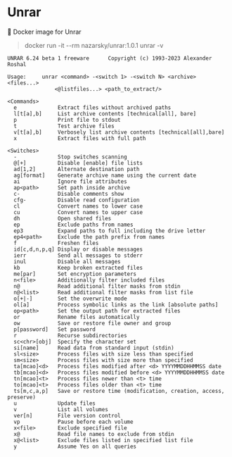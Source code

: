 # Unrar
🐳 Docker image for Unrar

> docker run -it --rm nazarsky/unrar:1.0.1 unrar -v

    UNRAR 6.24 beta 1 freeware      Copyright (c) 1993-2023 Alexander Roshal
    
    Usage:     unrar <command> -<switch 1> -<switch N> <archive> <files...>
                   <@listfiles...> <path_to_extract/>
    
    <Commands>
      e             Extract files without archived paths
      l[t[a],b]     List archive contents [technical[all], bare]
      p             Print file to stdout
      t             Test archive files
      v[t[a],b]     Verbosely list archive contents [technical[all],bare]
      x             Extract files with full path
    
    <Switches>
      -             Stop switches scanning
      @[+]          Disable [enable] file lists
      ad[1,2]       Alternate destination path
      ag[format]    Generate archive name using the current date
      ai            Ignore file attributes
      ap<path>      Set path inside archive
      c-            Disable comments show
      cfg-          Disable read configuration
      cl            Convert names to lower case
      cu            Convert names to upper case
      dh            Open shared files
      ep            Exclude paths from names
      ep3           Expand paths to full including the drive letter
      ep4<path>     Exclude the path prefix from names
      f             Freshen files
      id[c,d,n,p,q] Display or disable messages
      ierr          Send all messages to stderr
      inul          Disable all messages
      kb            Keep broken extracted files
      me[par]       Set encryption parameters
      n<file>       Additionally filter included files
      n@            Read additional filter masks from stdin
      n@<list>      Read additional filter masks from list file
      o[+|-]        Set the overwrite mode
      ol[a]         Process symbolic links as the link [absolute paths]
      op<path>      Set the output path for extracted files
      or            Rename files automatically
      ow            Save or restore file owner and group
      p[password]   Set password
      r             Recurse subdirectories
      sc<chr>[obj]  Specify the character set
      si[name]      Read data from standard input (stdin)
      sl<size>      Process files with size less than specified
      sm<size>      Process files with size more than specified
      ta[mcao]<d>   Process files modified after <d> YYYYMMDDHHMMSS date
      tb[mcao]<d>   Process files modified before <d> YYYYMMDDHHMMSS date
      tn[mcao]<t>   Process files newer than <t> time
      to[mcao]<t>   Process files older than <t> time
      ts[m,c,a,p]   Save or restore time (modification, creation, access, preserve)
      u             Update files
      v             List all volumes
      ver[n]        File version control
      vp            Pause before each volume
      x<file>       Exclude specified file
      x@            Read file names to exclude from stdin
      x@<list>      Exclude files listed in specified list file
      y             Assume Yes on all queries
